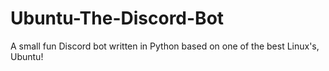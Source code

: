# Ubuntu-The-Discord-Bot
A small fun Discord bot written in Python based on one of the best Linux's, Ubuntu!
